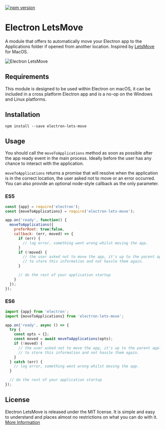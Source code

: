 [![npm version](https://badge.fury.io/js/electron-lets-move.svg)](https://badge.fury.io/js/electron-lets-move)

# Electron LetsMove

A module that offers to automatically move your Electron app to the Applications
folder if opened from another location. Inspired by [LetsMove](https://github.com/potionfactory/LetsMove) for MacOS.

![Electron LetsMove](https://cloud.githubusercontent.com/assets/380914/21082066/31881d30-bf88-11e6-8110-9526168eb95b.png)

## Requirements

This module is designed to be used within Electron on macOS, it can be included in a cross platform Electron app and is a no-op on the Windows and Linux platforms.


## Installation

`npm install --save electron-lets-move`


## Usage

You should call the `moveToApplications` method as soon as possible after the app
ready event in the main process. Ideally before the user has any chance to interact
with the application.

`moveToApplications` returns a promise that will resolve when the application is
in the correct location, the user asked not to move or an error occurred. You can
also provide an optional node-style callback as the only parameter.


### ES5
```javascript
const {app} = require('electron');
const {moveToApplications} = require('electron-lets-move');

app.on('ready', function() {
  moveToApplications({
    preferRoot: true|false,
    callback: (err, moved) => {
      if (err) {
        // log error, something went wrong whilst moving the app.
      }
      if (!moved) {
        // the user asked not to move the app, it's up to the parent application
        // to store this information and not hassle them again.
      }

      // do the rest of your application startup
    }  
  });
});
```

### ES6
```javascript
import {app} from 'electron';
import {moveToApplications} from 'electron-lets-move';

app.on('ready', async () => {
  try {
    const opts = {};    
    const moved = await moveToApplications(opts);
    if (!moved) {
      // the user asked not to move the app, it's up to the parent application
      // to store this information and not hassle them again.
    }
  } catch (err) {
    // log error, something went wrong whilst moving the app.
  }

  // do the rest of your application startup
});
```

## License

Electron LetsMove is released under the MIT license. It is simple and easy to understand and places almost no restrictions on what you can do with it.
[More Information](http://en.wikipedia.org/wiki/MIT_License)
